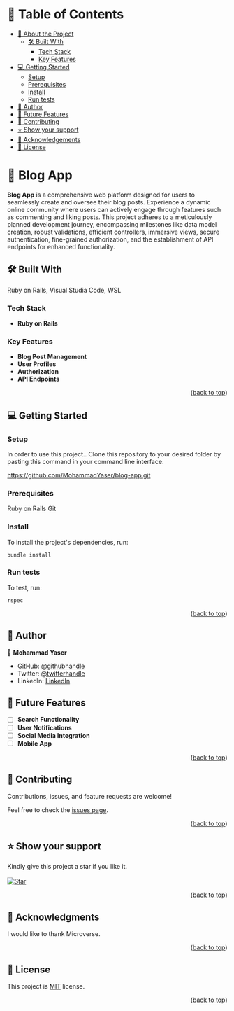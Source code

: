 <a name="readme-top"></a>

# 📗 Table of Contents

- [📖 About the Project](#about-project)
  - [🛠 Built With](#built-with)
    - [Tech Stack](#tech-stack)
    - [Key Features](#key-features)
- [💻 Getting Started](#getting-started)
  - [Setup](#setup)
  - [Prerequisites](#prerequisites)
  - [Install](#install)
  - [Run tests](#run-tests)
- [👥 Author](#author)
- [🔭 Future Features](#future-features)
- [🤝 Contributing](#contributing)
- [⭐️ Show your support](#support)
- [🙏 Acknowledgements](#acknowledgements)
- [📝 License](#license)

# 📖 Blog App <a name="about-project"></a>

**Blog App** is a comprehensive web platform designed for users to seamlessly create and oversee their blog posts. Experience a dynamic online community where users can actively engage through features such as commenting and liking posts. This project adheres to a meticulously planned development journey, encompassing milestones like data model creation, robust validations, efficient controllers, immersive views, secure authentication, fine-grained authorization, and the establishment of API endpoints for enhanced functionality.

## 🛠 Built With <a name="built-with"></a>
Ruby on Rails, Visual Studia Code, WSL

### Tech Stack <a name="tech-stack"></a>

- **Ruby on Rails**

### Key Features <a name="key-features"></a>

- **Blog Post Management**
- **User Profiles**
- **Authorization**
- **API Endpoints**

<p align="right">(<a href="#readme-top">back to top</a>)</p>

## 💻 Getting Started <a name="getting-started"></a>

### Setup <a name="setup"></a>

In order to use this project.. Clone this repository to your desired folder by pasting this command in your command line interface:

  https://github.com/MohammadYaser/blog-app.git

### Prerequisites <a name="prerequisites"></a>

  Ruby on Rails
  Git

### Install <a name="install"></a>

To install the project's dependencies, run:

```
bundle install
```

### Run tests <a name="run tests"></a>

To test, run:

```
rspec
```

<p align="right">(<a href="#readme-top">back to top</a>)</p>

## 👥 Author <a name="author"></a>

👤 **Mohammad Yaser**

- GitHub: [@githubhandle](https://github.com/MohammadYaser)
- Twitter: [@twitterhandle](https://twitter.com/Yaser_Safi19)
- LinkedIn: [LinkedIn](https://www.linkedin.com/in/mohammad-yaser-safi-a12083270)

## 🔭 Future Features <a name="future-features"></a>

- [ ] **Search Functionality**
- [ ] **User Notifications**
- [ ] **Social Media Integration**
- [ ] **Mobile App**

<p align="right">(<a href="#readme-top">back to top</a>)</p>

## 🤝 Contributing <a name="contributing"></a>

Contributions, issues, and feature requests are welcome!

Feel free to check the [issues page](https://github.com/MohammadYaser/blog-app/issues).

<p align="right">(<a href="#readme-top">back to top</a>)</p>

## ⭐️ Show your support <a name="support"></a>

Kindly give this project a star if you like it.
<br>
<br>
[![Star](https://img.shields.io/github/stars/MohammadYaser/blog-app?style=social)](https://github.com/MohammadYaser/blog-app)


<p align="right">(<a href="#readme-top">back to top</a>)</p>

## 🙏 Acknowledgments <a name="acknowledgements"></a>

I would like to thank Microverse.

<p align="right">(<a href="#readme-top">back to top</a>)</p>

## 📝 License <a name="license"></a>

This project is [MIT](/LICENSE) license.

<p align="right">(<a href="#readme-top">back to top</a>)</p>